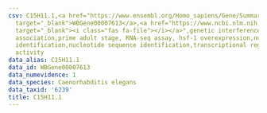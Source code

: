 ```yaml
---
csv: C15H11.1,<a href="https://www.ensembl.org/Homo_sapiens/Gene/Summary?db=core;g=WBGene00007613"
  target="_blank">WBGene00007613</a>,<a href="https://www.ncbi.nlm.nih.gov/pubmed/30894454"
  target="_blank"><i class="fas fa-file"></i></a>",genetic interference,functional
  association,prime adult stage, RNA-seq assay, hsf-1 overexpression,nucleotide sequence
  identification,nucleotide sequence identification,transcriptional regulation,up-regulates
  activity
data_alias: C15H11.1
data_id: WBGene00007613
data_numevidence: 1
data_species: Caenorhabditis elegans
data_taxid: '6239'
title: C15H11.1
---
```

